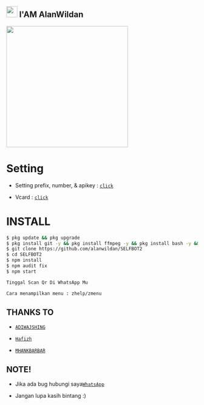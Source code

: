## <img src="https://github.com/TheDudeThatCode/TheDudeThatCode/blob/master/Assets/Hi.gif" width="29px"> I'AM AlanWildan

   <img src="https://media.giphy.com/media/836HiJc7pgzy8iNXCn/giphy.gif" width="320">

# Setting

* Setting prefix, number, & apikey : [`click`](https://github.com/alanwildan/SELFBOT2/blob/main/src/settings.json)

* Vcard : [`click`](https://github.com/alanwildan/SELFBOT2/blob/main/index.js#L46) 

# INSTALL

```bash
$ pkg update && pkg upgrade
$ pkg install git -y && pkg install ffmpeg -y && pkg install bash -y && pkg install nodejs -y
$ git clone https://github.com/alanwildan/SELFBOT2
$ cd SELFBOT2
$ npm install
$ npm audit fix
$ npm start

Tinggal Scan Qr Di WhatsApp Mu

Cara menampilkan menu : zhelp/zmenu

```

## THANKS TO

* [`ADIWAJSHING`](https://github.com/adiwajshing/Baileys) 

* [`Hafizh`](https://github.com/HAFizh-15) 

* [`MHANKBARBAR`](https://github.com/MhankBarBar)

## NOTE! 

* Jika ada bug hubungi saya[`WhatsApp`](https://api.whatsapp.com/send?phone=6285793432434) 

* Jangan lupa kasih bintang :) 

